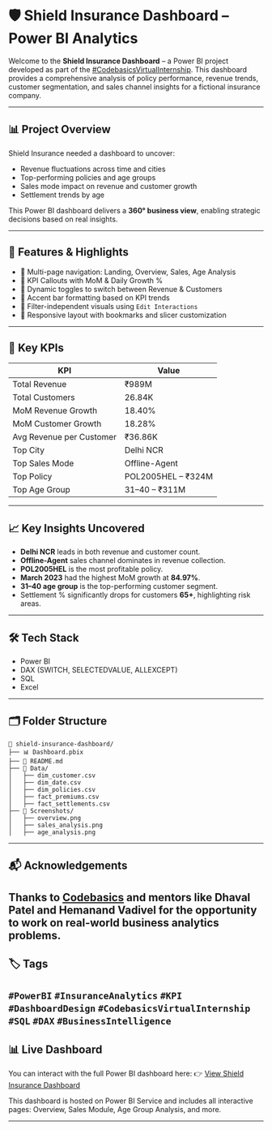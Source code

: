# 🛡️ Shield Insurance Dashboard – Power BI Analytics

Welcome to the **Shield Insurance Dashboard** – a Power BI project developed as part of the [#CodebasicsVirtualInternship](https://www.linkedin.com/feed/hashtag/codebasicsvirtualinternship/). This dashboard provides a comprehensive analysis of policy performance, revenue trends, customer segmentation, and sales channel insights for a fictional insurance company.

---

## 📊 Project Overview

Shield Insurance needed a dashboard to uncover:

- Revenue fluctuations across time and cities
- Top-performing policies and age groups
- Sales mode impact on revenue and customer growth
- Settlement trends by age

This Power BI dashboard delivers a **360° business view**, enabling strategic decisions based on real insights.

---

## 🚀 Features & Highlights

- 🔹 Multi-page navigation: Landing, Overview, Sales, Age Analysis
- 🔹 KPI Callouts with MoM & Daily Growth %
- 🔹 Dynamic toggles to switch between Revenue & Customers
- 🔹 Accent bar formatting based on KPI trends
- 🔹 Filter-independent visuals using `Edit Interactions`
- 🔹 Responsive layout with bookmarks and slicer customization

---

## 🧠 Key KPIs

| KPI                             | Value     |
|----------------------------------|-----------|
| Total Revenue                   | ₹989M     |
| Total Customers                 | 26.84K    |
| MoM Revenue Growth              | 18.40%    |
| MoM Customer Growth             | 18.28%    |
| Avg Revenue per Customer        | ₹36.86K   |
| Top City                        | Delhi NCR |
| Top Sales Mode                  | Offline-Agent |
| Top Policy                      | POL2005HEL – ₹324M |
| Top Age Group                   | 31–40 – ₹311M |

---

## 📈 Key Insights Uncovered

- **Delhi NCR** leads in both revenue and customer count.
- **Offline-Agent** sales channel dominates in revenue collection.
- **POL2005HEL** is the most profitable policy.
- **March 2023** had the highest MoM growth at **84.97%**.
- **31–40 age group** is the top-performing customer segment.
- Settlement % significantly drops for customers **65+**, highlighting risk areas.

---

## 🛠️ Tech Stack

- Power BI
- DAX (SWITCH, SELECTEDVALUE, ALLEXCEPT)
- SQL
- Excel

---

## 🗂️ Folder Structure

```
📁 shield-insurance-dashboard/
├── 📊 Dashboard.pbix
├── 📄 README.md
├── 📁 Data/
│   ├── dim_customer.csv
│   ├── dim_date.csv
│   ├── dim_policies.csv
│   ├── fact_premiums.csv
│   ├── fact_settlements.csv
├── 📁 Screenshots/
│   ├── overview.png
│   ├── sales_analysis.png
│   ├── age_analysis.png
```

---

## 📬 Acknowledgements

Thanks to [Codebasics](https://www.codebasics.io/) and mentors like **Dhaval Patel** and **Hemanand Vadivel** for the opportunity to work on real-world business analytics problems.
---

## 🏷️ Tags

`#PowerBI` `#InsuranceAnalytics` `#KPI` `#DashboardDesign` `#CodebasicsVirtualInternship` `#SQL` `#DAX` `#BusinessIntelligence`
---

## 📊 Live Dashboard

You can interact with the full Power BI dashboard here: 
👉 [View Shield Insurance Dashboard](https://app.powerbi.com/view?r=eyJrIjoiMTA3NDBmN2MtYTRmZC00ZTlhLWE4M2YtNTg1NmM2YjI1YjVjIiwidCI6ImM2ZTU0OWIzLTVmNDUtNDAzMi1hYWU5LWQ0MjQ0ZGM1YjJjNCJ9)

This dashboard is hosted on Power BI Service and includes all interactive pages: Overview, Sales Module, Age Group Analysis, and more.

---
